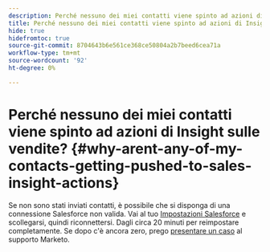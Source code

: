 ```yaml
---
description: Perché nessuno dei miei contatti viene spinto ad azioni di Insight sulle vendite? - Documentazione Marketo - Documentazione del prodotto
title: Perché nessuno dei miei contatti viene spinto ad azioni di Insight sulle vendite?
hide: true
hidefromtoc: true
source-git-commit: 8704643b6e561ce368ce50804a2b7beed6cea71a
workflow-type: tm+mt
source-wordcount: '92'
ht-degree: 0%

---
```


# Perché nessuno dei miei contatti viene spinto ad azioni di Insight sulle vendite? {#why-arent-any-of-my-contacts-getting-pushed-to-sales-insight-actions}

Se non sono stati inviati contatti, è possibile che si disponga di una connessione Salesforce non valida. Vai al tuo [Impostazioni Salesforce](https://toutapp.com/login) e scollegarsi, quindi riconnettersi. Dagli circa 20 minuti per reimpostare completamente. Se dopo c&#39;è ancora zero, prego [presentare un caso](https://nation.marketo.com/t5/Support/ct-p/Support#) al supporto Marketo.
